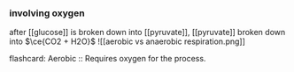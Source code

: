 ### involving oxygen
 after [[glucose]] is broken down into [[pyruvate]], [[pyruvate]] broken down into $\ce{CO2 + H2O}$ 
 ![[aerobic vs anaerobic respiration.png]] 

flashcard:
Aerobic :: Requires oxygen for the process.
<!--ID: 1691317032342-->
